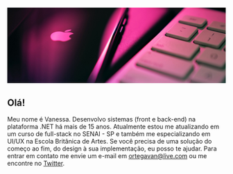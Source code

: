 ![Header](https://raw.githubusercontent.com/ortegavan/ortegavan/main/img/readme-header.jpg "Header")

## Olá!

Meu nome é Vanessa. Desenvolvo sistemas (front e back-end) na plataforma .NET há mais de 15 anos. Atualmente estou me atualizando em um curso de full-stack no SENAI - SP e também me especializando em UI/UX na Escola Britânica de Artes. Se você precisa de uma solução do começo ao fim, do design à sua implementação, eu posso te ajudar. Para entrar em contato me envie um e-mail em <a href="mailto:ortegavan@live.com">ortegavan@live.com</a> ou me encontre no <a href="https://twitter.com/ortegavan">Twitter</a>.
